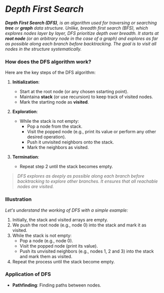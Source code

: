 # _Depth First Search_

_**Depth First Search (DFS)**, is an algorithm used for traversing or searching **tree** or **graph** data structure. Unlike, breadth first search (BFS), which explores nodes layer by layer, DFS prioritize depth over breadth. It starts at **root node** (or an arbitrary node in the case of a graph) and explores as far as possible along each branch before backtracking. The goal is to visit all nodes in the structure systematically._

### How does the DFS algorithm work?
Here are the key steps of the DFS algorithm:
1. **Initialization**:
    - Start at the root node (or any chosen sstarting point).
    - Maintaina **stack** (or use recursion) to keep track of visited nodes.
    - Mark the starting node as **visited**.
  
2. **Exploration**:
    - While the stack is not empty:
        - Pop a node from the stack.
        - Visit the popped node (e.g., print its value or perform any other desired operation).
        - Push it unvisited neighbors onto the stack.
        - Mark the neighbors as visited.
     
3. **Termination**:
    - Repeat step 2 until the stack becomes empty.
  
> _DFS explores as deeply as possible along each branch before backtracking to explore other branches. It ensures that all reachable nodes are visited._

### Illustration
_Let's understand the working of DFS with a simple example:_
1. Initially, the stack and visited arrays are empty.
2. We push the root node (e.g., node 0) into the stack and mark it as visited.
3. While the stack is not empty:
    - Pop a node (e.g., node 0).
    - Visit the popped node (print its value).
    - Push its unvisited neighbors (e.g., nodes 1, 2 and 3) into the stack and mark them as visited.
4. Repeat the process until the stack become empty.

### Application of DFS
- **Pathfinding**: Finding paths between nodes.
